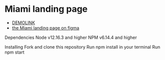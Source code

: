 # Miami landing page
- [DEMOLINK](https://vladislav-burhovetskiy.github.io/layout_miami/)
- [the Miami landing page on figma](https://www.figma.com/file/nHz8bflIwJaWP3P99vKTH5/miami_home_new?node-id=16033%3A3)

Dependencies
Node v12.16.3 and higher
NPM v6.14.4 and higher

Installing
Fork and clone this repository
Run npm install in your terminal
Run npm start
